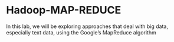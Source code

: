 # Hadoop-MAP-REDUCE
In this lab, we will be exploring approaches that deal with big data, especially text data, using the Google’s MapReduce algorithm 
